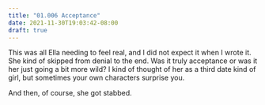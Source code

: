 ```yaml
---
title: "01.006 Acceptance"
date: 2021-11-30T19:03:42-08:00
draft: true
---
```

This was all Ella needing to feel real, and I did not expect it when I wrote it. She kind of skipped from denial to the end. Was it truly acceptance or was it her just going a bit more wild? I kind of thought of her as a third date kind of girl, but sometimes your own characters surprise you.

And then, of course, she got stabbed.